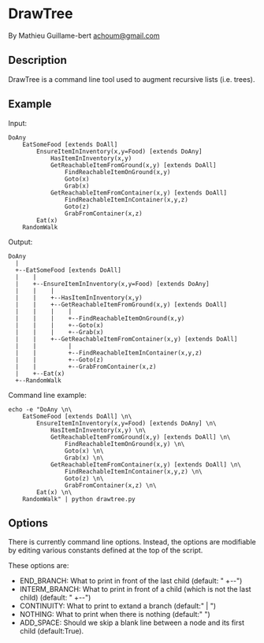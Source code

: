 # DrawTree

By Mathieu Guillame-bert
achoum@gmail.com

## Description

DrawTree is a command line tool used to augment recursive lists (i.e. trees).

## Example

Input:

```
DoAny
	EatSomeFood [extends DoAll]
		EnsureItemInInventory(x,y=Food) [extends DoAny]
			HasItemInInventory(x,y)
			GetReachableItemFromGround(x,y) [extends DoAll]
				FindReachableItemOnGround(x,y)
				Goto(x)
				Grab(x)
			GetReachableItemFromContainer(x,y) [extends DoAll]
				FindReachableItemInContainer(x,y,z)
				Goto(z)
				GrabFromContainer(x,z)
		Eat(x)
	RandomWalk
```

Output:

```
DoAny
  |
  +--EatSomeFood [extends DoAll]
  |    |
  |    +--EnsureItemInInventory(x,y=Food) [extends DoAny]
  |    |    |
  |    |    +--HasItemInInventory(x,y)
  |    |    +--GetReachableItemFromGround(x,y) [extends DoAll]
  |    |    |    |
  |    |    |    +--FindReachableItemOnGround(x,y)
  |    |    |    +--Goto(x)
  |    |    |    +--Grab(x)
  |    |    +--GetReachableItemFromContainer(x,y) [extends DoAll]
  |    |         |
  |    |         +--FindReachableItemInContainer(x,y,z)
  |    |         +--Goto(z)
  |    |         +--GrabFromContainer(x,z)
  |    +--Eat(x)
  +--RandomWalk
```

Command line example:

```
echo -e "DoAny \n\
	EatSomeFood [extends DoAll] \n\
		EnsureItemInInventory(x,y=Food) [extends DoAny] \n\
			HasItemInInventory(x,y) \n\
			GetReachableItemFromGround(x,y) [extends DoAll] \n\
				FindReachableItemOnGround(x,y) \n\
				Goto(x) \n\
				Grab(x) \n\
			GetReachableItemFromContainer(x,y) [extends DoAll] \n\
				FindReachableItemInContainer(x,y,z) \n\
				Goto(z) \n\
				GrabFromContainer(x,z) \n\
		Eat(x) \n\
	RandomWalk" | python drawtree.py
```

## Options

There is currently command line options. Instead, the options are modifiable by editing various constants defined at the top of the script.

These options are:

- END_BRANCH: What to print in front of the last child (default: "  +--")
- INTERM_BRANCH: What to print in front of a child (which is not the last child) (default: "  +--")
- CONTINUITY: What to print to extand a branch (default:"  |  ")
- NOTHING: What to print when there is nothing (default:"     ")
- ADD_SPACE: Should we skip a blank line between a node and its first child (default:True).
